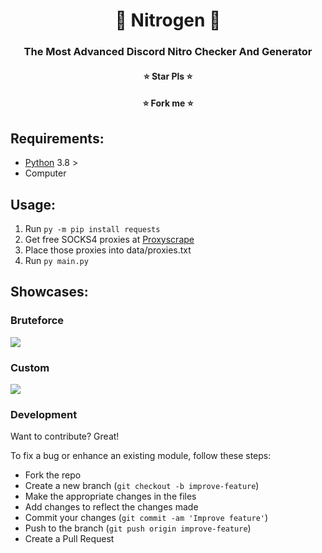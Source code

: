 <h1 align="center">💎 Nitrogen 💎</h1>
<h3 align="center">The Most Advanced Discord Nitro Checker And Generator</h3>
<h4 align="center">⭐ Star Pls ⭐</h4>
<h4 align="center">⭐ Fork me  ⭐</h4>

## Requirements:

- [Python](https://www.python.org) 3.8 >
- Computer

## Usage:

1. Run `py -m pip install requests`
2. Get free SOCKS4 proxies at [Proxyscrape](https://proxyscrape.com/free-proxy-list)
3. Place those proxies into data/proxies.txt
4. Run `py main.py`

## Showcases:

### Bruteforce

![](https://discord.tax/3rScDEW3YB.gif?key=9mkRcvUpKw1j1p)

### Custom

![](https://discord.tax/oRbRyhGkcr.gif?key=R3Q6vHkcFfrapR)

### Development
Want to contribute? Great!

To fix a bug or enhance an existing module, follow these steps:

- Fork the repo
- Create a new branch (`git checkout -b improve-feature`)
- Make the appropriate changes in the files
- Add changes to reflect the changes made
- Commit your changes (`git commit -am 'Improve feature'`)
- Push to the branch (`git push origin improve-feature`)
- Create a Pull Request 
